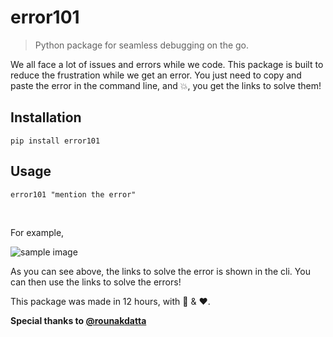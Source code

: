 # error101
> Python package for seamless debugging on the go.

We all face a lot of issues and errors while we code. This package is built to reduce the frustration while we get an error. 
You just need to copy and paste the error in the command line, and :boom:, you get the links to solve them!


## **Installation**
```
pip install error101 
```
## **Usage**
```
error101 "mention the error"
```

<br />

For example,  

![sample image](https://github.com/rohanbanerjee/error101/blob/master/error101.png)

As you can see above, the links to solve the error is shown in the cli. You can then use the links to solve the errors!

This package was made in 12 hours, with :pizza: & :heart:.

**Special thanks to [@rounakdatta]( https://github.com/rounakdatta)**
